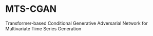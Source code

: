 # MTS-CGAN
Transformer-based Conditional Generative Adversarial Network for Multivariate Time Series Generation 

